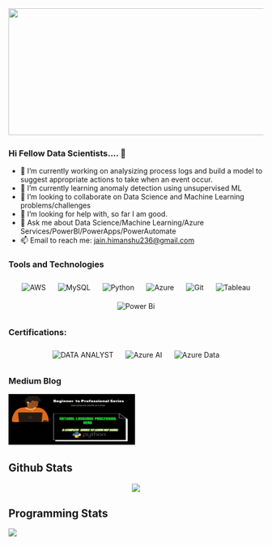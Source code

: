<img src="https://github.com/HimanshuJain5/HimanshuJain5/blob/576e5dea89d06667c3b8de1db0b24c541c90ea36/Header.gif" height="250" width="1500" >

### Hi Fellow Data Scientists.... 👋 

- 🔭 I’m currently working on analysizing process logs and build a model to suggest appropriate actions to take when an event occur.
- 🌱 I’m currently learning anomaly detection using unsupervised ML
- 👯 I’m looking to collaborate on Data Science and Machine Learning problems/challenges
- 🤔 I’m looking for help with, so far I am good.
- 💬 Ask me about Data Science/Machine Learning/Azure Services/PowerBI/PowerApps/PowerAutomate
- 📫 Email to reach me: jain.himanshu236@gmail.com

### Tools and Technologies
<div align="center">  
<img style="margin: 10px" src="https://profilinator.rishav.dev/skills-assets/amazonwebservices-original-wordmark.svg" alt="AWS" height="50" />  
<img style="margin: 10px" src="https://profilinator.rishav.dev/skills-assets/mysql-original-wordmark.svg" alt="MySQL" height="50" />  
<img style="margin: 10px" src="https://profilinator.rishav.dev/skills-assets/python-original.svg" alt="Python" height="50" />  
<img style="margin: 10px" src="https://profilinator.rishav.dev/skills-assets/microsoft_azure-icon.svg" alt="Azure" height="50" />  
<img style="margin: 10px" src="https://profilinator.rishav.dev/skills-assets/git-scm-icon.svg" alt="Git" height="50" />  
<img style="margin: 10px" src="https://profilinator.rishav.dev/skills-assets/tableau.svg" alt="Tableau" height="50" />  
<img style="margin: 10px" src="https://profilinator.rishav.dev/skills-assets/powerbi.png" alt="Power Bi" height="50" />  
</div>

### Certifications:
<div align="center"> 
<img style="margin: 10px" src="https://github.com/HimanshuJain5/HimanshuJain5/blob/b22bd3c36ccd88abdad184edd598aa4bbcc6fe2b/CERT-Associate-Data-Analyst-600x600.png" alt="DATA ANALYST" height="80" /> 
<img style="margin: 10px" src="https://github.com/HimanshuJain5/HimanshuJain5/blob/b22bd3c36ccd88abdad184edd598aa4bbcc6fe2b/azure-ai-fundamentals-600x600.png" alt="Azure AI" height="80" /> 
<img style="margin: 10px" src="https://github.com/HimanshuJain5/HimanshuJain5/blob/b22bd3c36ccd88abdad184edd598aa4bbcc6fe2b/azure-data-fundamentals-600x600.png" alt="Azure Data" height="80" /> 
</div>

### Medium Blog


 <a href="https://himanshu-hj.medium.com/">
  <img src="https://github.com/himanshu-hj/himanshu-hj/blob/main/Beginner%20to%20Master.gif" height="100" width="250">
</a>
 
## Github Stats  
<div align="center"><img src="https://github-readme-stats.vercel.app/api?username=HimanshuJain5&show_icons=true&count_private=true&hide_border=true" align="center" /></div> 

## Programming Stats 
<img src="https://github-readme-stats.vercel.app/api/top-langs/?username=HimanshuJain5&hide_border=true&layout=compact" align="left" />  


  
